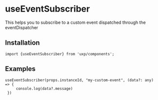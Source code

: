 # useEventSubscriber



This helps you to subscribe to a custom event dispatched through the eventDispatcher



## Installation



```tsx
import {useEventSubscriber} from 'uxp/components';
```

## Examples



```tsx
useEventSubscriber(props.instanceId, "my-custom-event", (data?: any) => {
     console.log(data?.message)
 })
```

